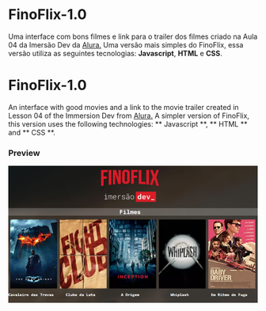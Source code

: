 # FinoFlix-1.0
Uma interface com bons filmes e link para o trailer dos filmes criado na Aula 04 da Imersão Dev da [Alura.](http://www.alura.com.br)
Uma versão mais simples do FinoFlix, essa versão utiliza as seguintes tecnologias: **Javascript**, **HTML** e **CSS**.

# FinoFlix-1.0
An interface with good movies and a link to the movie trailer created in Lesson 04 of the Immersion Dev from [Alura.](http://www.alura.com.br)
A simpler version of FinoFlix, this version uses the following technologies: ** Javascript **, ** HTML ** and ** CSS **.

### Preview
![selection](Finoflix1.0.jpg)
